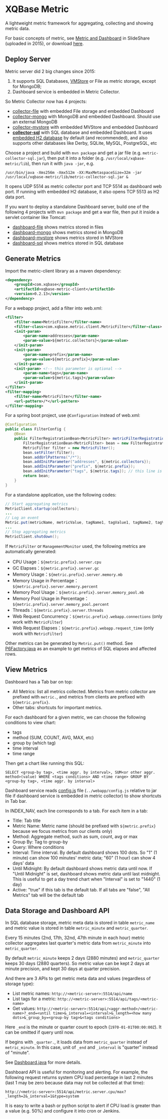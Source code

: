 # XQBase Metric

A lightweight metric framework for aggregating, collecting and showing metric data.

For basic concepts of metric, see [Metric and Dashboard](http://www.slideshare.net/auntyellow/metric-and-dashboard) in SlideShare (uploaded in 2015), or download [here](https://github.com/xqbase/metric/raw/master/doc/Metric%20and%20Dashboard.ppt).

## Deploy Server

Metric server did 2 big changes since 2015:

1. It supports SQL Databases, [VMStore](http://www.h2database.com/html/mvstore.html) or File as metric storage, except for MongoDB;
2. Dashboard service is embedded in Metric Collector.

So Metric Collector now has 4 projects:

- [collector-file](https://github.com/xqbase/metric/tree/master/collector-file) with embedded File storage and embedded Dashboard
- [collector-mongo](https://github.com/xqbase/metric/tree/master/collector-mongo) with MongoDB and embedded Dashboard. Should use an external MongoDB 
- [collector-mvstore](https://github.com/xqbase/metric/tree/master/collector-mvstore) with embedded MVStore and embedded Dashboard
- **[collector-sql](https://github.com/xqbase/metric/tree/master/collector-sql)** with SQL database and embedded Dashboard. It uses [embedded H2 database](http://www.h2database.com/html/features.html#connection_modes) by default (and recommended), and also supports other databases like Derby, SQLite, MySQL, PostgreSQL, etc

Choose a project and build with `mvn package` and get a jar file (e.g. `metric-collector-sql.jar`), then put it into a folder (e.g. `/usr/local/xqbase-metric/lib`), then run it with `java -jar`, e.g.

    /usr/bin/java -Xms256m -Xmx512m -XX:MaxMetaspaceSize=32m -jar /usr/local/xqbase-metric/lib/metric-collector-sql.jar &

It opens UDP 5514 as metric collector port and TCP 5514 as dashboard web port. If running with embedded H2 database, it also opens TCP 5513 as H2 data port.

If you want to deploy a standalone Dashboard server, build one of the following 4 projects with `mvn package` and get a war file, then put it inside a servlet container like Tomcat:

- [dashboard-file](https://github.com/xqbase/metric/tree/master/dashboard-file) shows metrics stored in files
- [dashboard-mongo](https://github.com/xqbase/metric/tree/master/dashboard-mongo) shows metrics stored in MongoDB 
- [dashboard-mvstore](https://github.com/xqbase/metric/tree/master/dashboard-mvstore) shows metrics stored in MVStore
- [dashboard-sql](https://github.com/xqbase/metric/tree/master/dashboard-sql) shows metrics stored in SQL database

## Generate Metrics

Import the metric-client library as a maven dependency:

```xml
<dependency>
	<groupId>com.xqbase</groupId>
	<artifactId>xqbase-metric-client</artifactId>
	<version>0.2.13</version>
</dependency>
```

For a webapp project, add a filter into web.xml:

```xml
<filter>
	<filter-name>MetricFilter</filter-name>
	<filter-class>com.xqbase.metric.client.MetricFilter</filter-class>
	<init-param>
		<param-name>addresses</param-name>
		<param-value>${metric.collectors}</param-value>
	</init-param>
	<init-param>
		<param-name>prefix</param-name>
		<param-value>${metric.prefix}</param-value>
	</init-param>
	<init-param> <!-- this parameter is optional -->
		<param-name>tags</param-name>
		<param-value>${metric.tags}</param-value>
	</init-param>
</filter>
<filter-mapping>
	<filter-name>MetricFilter</filter-name>
	<url-pattern>/*</url-pattern>
</filter-mapping>
```

For a spring boot project, use `@Configuration` instead of web.xml:

```java
@Configuration
public class FilterConfig {
    @Bean
    public FilterRegistrationBean<MetricFilter> metricFilterRegistrationBean() {
        FilterRegistrationBean<MetricFilter> bean = new FilterRegistrationBean<>();
        MetricFilter filter = new MetricFilter();
        bean.setFilter(filter);
        bean.addUrlPatterns("/*");
        bean.addInitParameter("addresses", ${metric.collectors});
        bean.addInitParameter("prefix", ${metric.prefix});
        bean.addInitParameter("tags", ${metric.tags}); // this line is optional
        return bean;
    }
}
```

For a standalone application, use the following codes:

```java
// Start aggregating metrics
MetricClient.startup(collectors);
...
// Log an event
Metric.put(metricName, metricValue, tagName1, tagValue1, tagName2, tagValue2, ...);
...
// Stop aggregating metrics
MetricClient.shutdown();
```

If `MetricFilter` or `ManagementMonitor` used, the following metrics are automatically generated:

- CPU Usage：`${metric.prefix}.server.cpu`
- GC Elapses：`${metric.prefix}.server.gc`
- Memory Usage：`${metric.prefix}.server.memory.mb`
- Memory Usage in Percentage：`${metric.prefix}.server.memory.percent`
- Memory Pool Usage：`${metric.prefix}.server.memory_pool.mb`
- Memory Pool Usage in Percentage：`${metric.prefix}.server.memory_pool.percent`
- Threads：`${metric.prefix}.server.threads`
- Web Request Concurrency：`${metric.prefix}.webapp.connections` (only work with `MetricFilter`)
- Web Request Elapses：`${metric.prefix}.webapp.request_time` (only work with `MetricFilter`)

Other metrics can be generated by `Metric.put()` method. See [P6Factory.java](https://github.com/xqbase/metric/blob/master/collector-sql/src/main/java/com/xqbase/metric/util/P6Factory.java) as an example to get metrics of SQL elapses and affected rows.

## View Metrics

Dashboard has a Tab bar on top:

- All Metrics: list all metrics collected. Metrics from metric collector are prefixed with `metric.`, and metrics from clients are prefixed with `${metric.prefix}`.
- Other tabs: shortcuts for important metrics.

For each dashboard for a given metric, we can choose the following conditions to view chart:

- tags
- method (SUM, COUNT, AVG, MAX, etc)
- group by (which tag)
- time interval
- time range

Then get a chart like running this SQL:

    SELECT <group-by tag>, <time aggr. by interval>, SUM<or other aggr. method>(value) WHERE <tags conditions> AND <time range> GROUP BY <group-by tag>, <time aggr. by interval>

Dashboard service reads [config.js](https://github.com/xqbase/metric/blob/master/dashboard-sql/src/main/webapp/config.js) file (`../webapp/config.js` relative to jar file if dashboard service is embedded in metric collector) to show shortcuts in Tab bar.

In INDEX_NAV, each line corresponds to a tab. For each item in a tab:

- Title: Tab title
- Metric Name: Metric name (should be prefixed with `${metric.prefix}` because we focus metrics from our clients only)
- Method: Aggregate method, such as sum, count, avg or max
- Group By: Tag to group-by
- Query: Where conditions
- Interval: Time interval. By default dashboard shows 100 dots. So "1" (1 minute) can show 100 minutes' metric data; "60" (1 hour) can show 4 days' data
- Until Midnight: By default dashboard shows metric data until now. If "Until Midnight" is set, dashboard shows metric data until last midnight. This is useful to get a day trend chart when "Interval" is set to "1440" (1 day)
- Active: "true" if this tab is the default tab. If all tabs are "false", "All Metrics" tab will be the default tab

## Data Storage and Dashboard API

In SQL database storage, metric meta data is stored in table `metric_name` and metric value is stored in table `metric_minute` and `metric_quarter`.

Every 15 minutes (2nd, 17th, 32nd, 47th minute in each hour) metric collector aggregates last quarter's metric data from `metric_minute` into `metric_quarter`.

By default `metric_minute` keeps 2 days (2880 minutes) and `metric_quarter` keeps 30 days (2880 quarters). So metric value can be kept 2 days at minute precision, and kept 30 days at quarter precision.

And there are 3 APIs to get metric meta data and values (regardless of storage type):

- List metric names: `http://<metric-server>:5514/api/name`
- List tags for a metric: `http://<metric-server>:5514/api/tags/<metric-name>`
- Get values: `http://<metric-server>:5514/api/<aggr-method>/<metric-name>?_end=<until time>&_interval=<interval>&_length=<how many dots>&_group_by=<group-by tag>&<tags conditions>`

Here `_end` is the minute or quarter count to epoch (`1970-01-01T00:00:00Z`). It can be omitted if query until now.

If <metric-name> begins with `_quarter.`, it loads data from `metric_quarter` instead of `metric_minute`. In this case, unit of `_end` and `_interval` is "quarter" instead of "minute".

See [Dashboard.java](https://github.com/xqbase/metric/blob/master/collector-sql/src/main/java/com/xqbase/metric/Dashboard.java) for more details.

Dashboard API is useful for monitoring and alerting. For example, the following request returns system CPU load percentage in last 2 minutes (last 1 may be zero because data may not be collected at that time):

    http://<metric-server>:5514/api/metric.server.cpu/max?_length=2&_interval=1&type=system

It is easy to write a bash or python script to alert if CPU load is greater than a value (e.g. 50%) and configure it into cron or Jenkins.
